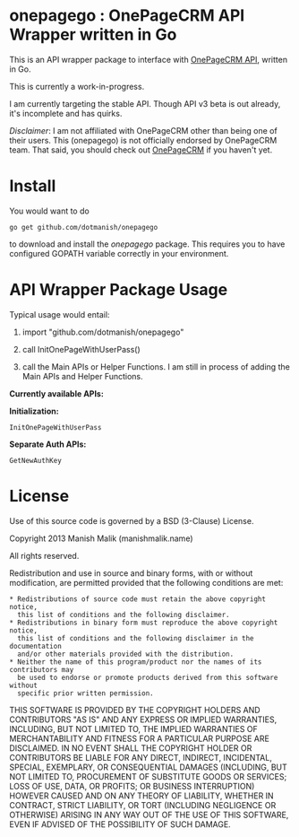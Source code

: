 onepagego : OnePageCRM API Wrapper written in Go
=================================================

This is an API wrapper package to interface with 
[OnePageCRM API](http://www.onepagecrm.com/api/sales-crm-api.html), written in Go.

This is currently a work-in-progress.

I am currently targeting the stable API. Though API v3 beta is out
already, it's incomplete and has quirks.

_Disclaimer_: I am not affiliated with OnePageCRM other than being one of
their users. This (onepagego) is not officially
endorsed by OnePageCRM team. That said, you should check out
[OnePageCRM](https://www.onepagecrm.com/) if you haven't yet.

Install
=======

You would want to do

    go get github.com/dotmanish/onepagego

to download and install the *onepagego* package.
This requires you to have configured GOPATH variable correctly in your
environment.


API Wrapper Package Usage
=========================

Typical usage would entail:

1. import "github.com/dotmanish/onepagego"

2. call InitOnePageWithUserPass()
   
3. call the Main APIs or Helper Functions. I am still in process of
adding the Main APIs and Helper Functions.
    

**Currently available APIs:**

**Initialization:** 

    InitOnePageWithUserPass

**Separate Auth APIs:**

    GetNewAuthKey



License
=======

Use of this source code is governed by a BSD (3-Clause) License.

Copyright 2013 Manish Malik (manishmalik.name)

All rights reserved.
    
Redistribution and use in source and binary forms, with or without
modification, are permitted provided that the following conditions are met:

    * Redistributions of source code must retain the above copyright notice,
      this list of conditions and the following disclaimer.
    * Redistributions in binary form must reproduce the above copyright notice,
      this list of conditions and the following disclaimer in the documentation
      and/or other materials provided with the distribution.
    * Neither the name of this program/product nor the names of its contributors may
      be used to endorse or promote products derived from this software without
      specific prior written permission.

THIS SOFTWARE IS PROVIDED BY THE COPYRIGHT HOLDERS AND CONTRIBUTORS "AS IS" AND
ANY EXPRESS OR IMPLIED WARRANTIES, INCLUDING, BUT NOT LIMITED TO, THE IMPLIED
WARRANTIES OF MERCHANTABILITY AND FITNESS FOR A PARTICULAR PURPOSE ARE
DISCLAIMED. IN NO EVENT SHALL THE COPYRIGHT HOLDER OR CONTRIBUTORS BE LIABLE FOR
ANY DIRECT, INDIRECT, INCIDENTAL, SPECIAL, EXEMPLARY, OR CONSEQUENTIAL DAMAGES
(INCLUDING, BUT NOT LIMITED TO, PROCUREMENT OF SUBSTITUTE GOODS OR SERVICES;
LOSS OF USE, DATA, OR PROFITS; OR BUSINESS INTERRUPTION) HOWEVER CAUSED AND ON
ANY THEORY OF LIABILITY, WHETHER IN CONTRACT, STRICT LIABILITY, OR TORT
(INCLUDING NEGLIGENCE OR OTHERWISE) ARISING IN ANY WAY OUT OF THE USE OF THIS
SOFTWARE, EVEN IF ADVISED OF THE POSSIBILITY OF SUCH DAMAGE.
